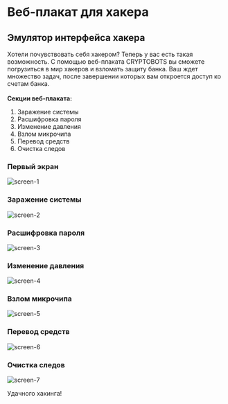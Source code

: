 # Веб-плакат для хакера
## Эмулятор интерфейса хакера
Хотели почувствовать себя хакером? Теперь у вас есть такая возможность. С помощью веб-плаката CRYPTOBOTS вы сможете погрузиться в мир хакеров и взломать защиту банка. 
Ваш ждет множество задач, после завершении которых вам откроется доступ ко счетам банка.
<br><br>
**Секции веб-плаката:**
1. Заражение системы
2. Расшифровка пароля
3. Изменение давления
4. Взлом микрочипа
5. Перевод средств
6. Очистка следов

### Первый экран
![screen-1](https://media.giphy.com/media/v1.Y2lkPTc5MGI3NjExMjliNWVmZGM3MjFlNTg3ODkwM2QwZWFiZDM4NmQwYWIyNWEzMmYyYyZjdD1n/hfIg5ade58YEPbeJLD/giphy.gif)
### Заражение системы
![screen-2](https://media.giphy.com/media/v1.Y2lkPTc5MGI3NjExM2JiNWY5NDQwZjcyN2M4NjM1OTQ2MTYzNWNlMjg3ZGM2OTRjNzIwYiZjdD1n/SHccIUWSVbIQzj9I0R/giphy.gif)
### Расшифровка пароля
![screen-3](https://media.giphy.com/media/v1.Y2lkPTc5MGI3NjExMWU3ZDMzOTYwYjE0N2Y0N2ZmZTI3MTc3ZTZkNzhjNWI4YmE1NjU4MyZjdD1n/OfytKOiXdrOWoQL3hi/giphy.gif)
### Изменение давления
![screen-4](https://media.giphy.com/media/v1.Y2lkPTc5MGI3NjExNTFhYmUwNTJiYjQ2ZWE3NDY3YzhjOTVlMWNiYTk2N2FjYTRiZDkyMCZjdD1n/Rsd7zwrFOAbA3lkiFv/giphy.gif)
### Взлом микрочипа
![screen-5](https://media.giphy.com/media/v1.Y2lkPTc5MGI3NjExNjY2MzUyNzdhNWFkYzVhZGU1ZTI0NjkxNzBmOTQwNzRjNGUxN2NlYSZjdD1n/8XD4E2t8qjlHeyhtd8/giphy.gif)
### Перевод средств
![screen-6](https://media.giphy.com/media/v1.Y2lkPTc5MGI3NjExMWYxMzUyMGI4NTBmOThiZTRhZDZhNDk5MjI2Y2EyNDdkNGI4Y2Q2OCZjdD1n/YQYQcFBtUgb4ortGGH/giphy.gif)
### Очистка следов
![screen-7](https://media.giphy.com/media/v1.Y2lkPTc5MGI3NjExZmU3MjYwOWU1NmMwYzg2NmZmNDY0ZTcyYzkxNDMxMzc5NjYxNWE2YiZjdD1n/OlJuN96QuzZP57aVQw/giphy.gif)

Удачного хакинга!
